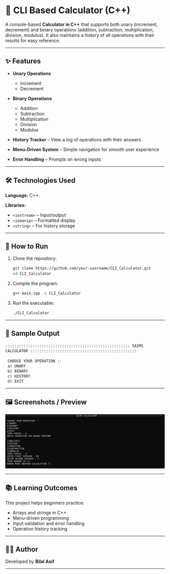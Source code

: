 # 🧮 CLI Based Calculator (C++)

A console-based **Calculator in C++** that supports both unary (increment, decrement) and binary operations (addition, subtraction, multiplication, division, modulus). It also maintains a history of all operations with their results for easy reference.

---

## ✨ Features

* **Unary Operations**

  * Increment
  * Decrement

* **Binary Operations**

  * Addition
  * Subtraction
  * Multiplication
  * Division
  * Modulus

* **History Tracker** – View a log of operations with their answers

* **Menu-Driven System** – Simple navigation for smooth user experience

* **Error Handling** – Prompts on wrong inputs

---

## 🛠️ Technologies Used

**Language:**
C++

**Libraries:**

* `<iostream>` – Input/output
* `<iomanip>` – Formatted display
* `<string>` – For history storage

---

## 🚀 How to Run

1. Clone the repository:

   ```bash
   git clone https://github.com/your-username/CLI_Calculator.git
   cd CLI_Calculator
   ```

2. Compile the program:

   ```bash
   g++ main.cpp -o CLI_Calculator
   ```

3. Run the executable:

   ```bash
   ./CLI_Calculator
   ```

---

## 📸 Sample Output

```
::::::::::::::::::::::::::::::::::::::::::::::::::::::: SAIMS CALCULATOR :::::::::::::::::::::::::::::::::::::::::::::::

 CHOOSE YOUR OPERATION :-
 a) UNARY
 b) BINARY
 c) HISTORY
 d) EXIT
```

---

## 🖼️ Screenshots / Preview

![Screenshot](screenshots/dashboard.png)

---

## 📚 Learning Outcomes

This project helps beginners practice:

* Arrays and strings in C++
* Menu-driven programming
* Input validation and error handling
* Operation history tracking

---

## 👨‍💻 Author

Developed by **Bilal Asif**

---
